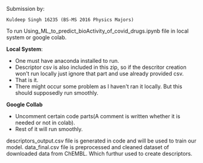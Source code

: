 Submission by:
    
    Kuldeep Singh 16235 (BS-MS 2016 Physics Majors)

To run Using_ML_to_predict_bioActivity_of_covid_drugs.ipynb file in local system or google colab.

**Local System**:

- One must have anaconda installed to run.
- Descriptor csv is also included in this zip, so if the descritor creation won't run locally just ignore that part and use already provided csv.
- That is it.
- There might occur some problem as I haven't ran it locally. But this should supposedly run smoothly.

**Google Collab**

- Uncomment certain code parts(A comment is written whether it is needed or not in colab).
- Rest of it will run smoothly.

descriptors_output.csv file is generated in code and will be used to train our model.
data_final.csv file is preprocessed and cleaned dataset of downloaded data from ChEMBL. Which furthur used to create descriptors.